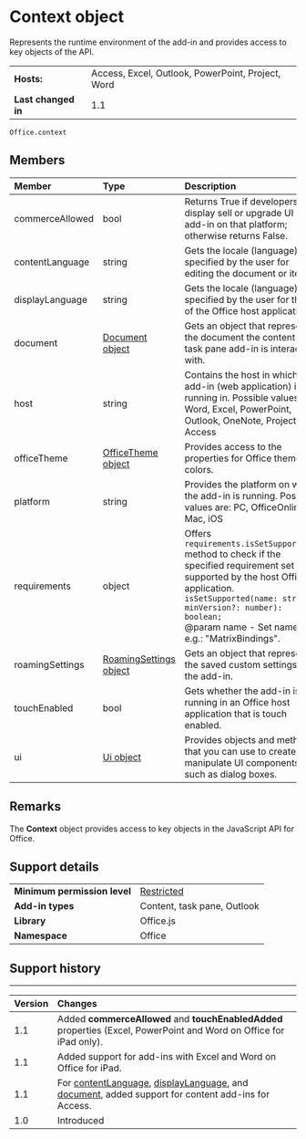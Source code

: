 
# Context object
Represents the runtime environment of the add-in and provides access to key objects of the API.

|||
|:-----|:-----|
|**Hosts:**|Access, Excel, Outlook, PowerPoint, Project, Word|
|**Last changed in**|1.1|

```
Office.context
```


## Members

| Member | Type | Description | 
|:-------|:-----|:------------|
|commerceAllowed |bool|Returns True if developers can display sell or upgrade UI in the add-in on that platform; otherwise returns False.|
|contentLanguage | string | Gets the locale (language) specified by the user for editing the document or item.|
|displayLanguage|string|Gets the locale (language) specified by the user for the UI of the Office host application.|
|document| [Document object](office.context.document.md)|Gets an object that represents the document the content or task pane add-in is interacting with.|
|host|string|Contains the host in which the add-in (web application) is running in. Possible values are: Word, Excel, PowerPoint, Outlook, OneNote, Project, Access|
|officeTheme|[OfficeTheme object](office.context.officetheme.md)|Provides access to the properties for Office theme colors.|
|platform|string|Provides the platform on which the add-in is running. Possible values are: PC, OfficeOnline, Mac, iOS|
|requirements|object|Offers `requirements.isSetSupported()` method to check if the specified requirement set is supported by the host Office application. <br/> `isSetSupported(name: string, minVersion?: number): boolean;` <br> @param name - Set name. e.g.: "MatrixBindings". <br/>|
|roamingSettings| [RoamingSettings object](office.context.roamingsettings.md)|Gets an object that represents the saved custom settings of the add-in.|
|touchEnabled|bool|Gets whether the add-in is running in an Office host application that is touch enabled.|
|ui|[Ui object](office.context.ui.md)|Provides objects and methods that you can use to create and manipulate UI components, such as dialog boxes.|
## Remarks

The  **Context** object provides access to key objects in the JavaScript API for Office.


## Support details



|||
|:-----|:-----|
|**Minimum permission level**|[Restricted](../../docs/develop/requesting-permissions-for-api-use-in-content-and-task-pane-add-ins.md)|
|**Add-in types**|Content, task pane, Outlook|
|**Library**|Office.js|
|**Namespace**|Office|

## Support history



****


|**Version**|**Changes**|
|:-----|:-----|
|1.1|Added  **commerceAllowed** and **touchEnabledAdded** properties (Excel, PowerPoint and Word on Office for iPad only).|
|1.1|Added support for add-ins with Excel and Word on Office for iPad.|
|1.1|For [contentLanguage](../../reference/shared/office.context.contentlanguage.md), [displayLanguage](../../reference/shared/office.context.displaylanguage.md), and [document](../../reference/shared/office.context.document.md), added support for content add-ins for Access.|
|1.0|Introduced|
